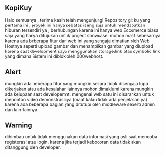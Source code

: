 ## KopiKuy 
Halo semuanya , terima kasih telah mengunjungi Repository git ku yang pertama ini , proyek ini hanya sebatas iseng saja untuk mendapatkan hiburan tersendiri ya , berhubungan karena ini hanya web Eccomerce biasa saja yang hanya ditujukan untuk project showcase. mohon maaf sebesarnya karena ada beberapa fitur dari web ini yang sengaja dimatian oleh Web Hostnya seperti upload gambar dan menampilkan gambar yang diupload karena saat development saya menggunakan storage:link atau symbolic link yang dimana Sistem ini diblok oleh 000webhost. 

## Alert
mungkin ada beberapa fitur yang mungkin secara tidak disengaja lupa dikerjakan  atau ada kesalahan lainnya mohon dimaklumi karena mungkin ada kelupaan saat 
developemnt. mengenai web satu ini disarankan untuk menonton video demonstrasinya (maaf kalau tidak ada penjelasan ya) karena ada beberapa bagian yang ditutupi oleh middleware seperti admin dan lain-lainnya.

## Warning
dihimbau untuk tidak menggunakan data informasi yang asli saat mencoba registerasi atau login. karena jika terjadi kebocoran data tidak akan ditanggung oleh developer. 
